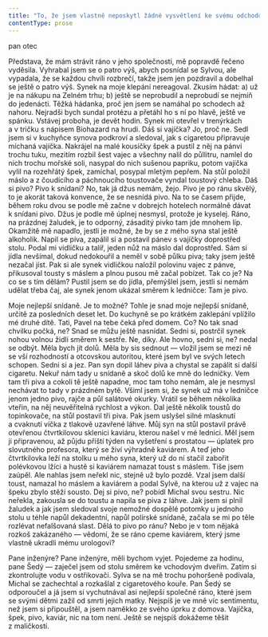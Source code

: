 ```yaml
---
title: "To, že jsem vlastně neposkytl žádné vysvětlení ke svému odchodu, chlapec nakonec přešel, přešla to i\_Sylva\\. Michal odvalil svůj obtloustlý zadek do svého bytu nahoře a\_zřejmě se věnoval internetové pornografii nebo rozmluvě s\_imaginárním přítelem\\. Sylva naopak projevila ještě ten večer aktivitu\_— nevím, proč ji napadlo, že bych ocenil, kdyby mě odvezl pan Šedý\\. Možná že ji k\_tomu nějak donutil ten servilní skřet\\. On tak touží být jakkoli důležitý, že se zřejmě nebyl schopen smířit s\_tím, že nebude mít žádný podíl na hlavní události zítřejšího dne\\. Můj odjezd do Rajhradu byl zjevně vyhodnocen jako podstatná událost a\_on nesnesl pocit odstrčení\\. Z\_někoho, koho se ta záležitost vůbec, ani v\_nejmenším netýká, tedy ze sebe, udělal hrdinu tohoto nicotného okamžiku\\. Ráno mi dcera oznámila, že pojedu s\_jejím mužem\\. Syn mi ráno oznámil, že jede na nákup na Zelný trh\\. Taky mi oznámil, že bude do mého bytu chodit vařit\\. Sice netuším, proč a\_co by tam chtěl vařit, ale je mi to jedno\\. Než jsem stihl ranní kávu a\_kontrolu zavazadel, pan Šedý už poskakoval před domem kolem auta\\. Vyklepával koberečky, otíral přední sklo, snad i\_vysával\\. Klakson troubí, stěrače stírají…"
contentType: prose
---
```


<section>

pan otec

Představa, že mám strávit ráno v jeho společnosti, mě popravdě řečeno vyděsila. Vyhrabal jsem se o patro výš, abych posnídal se Sylvou, ale vypadala, že se každou chvíli rozbrečí, takže jsem jen pozdravil a dobelhal se ještě o patro výš. Synek na moje klepání nereagoval. Zkusím hádat: a) už je na nákupu na Zelném trhu; b) ještě se neprobudil a neprobudí se nejmíň do jedenácti. Těžká hádanka, proč jen jsem se namáhal po schodech až nahoru. Nejradši bych sundal protézu a přetáhl ho s ní po hlavě, ještě ve spánku. Vstávej proboha, je devět hodin. Synek mi otevřel v trenýrkách a v tričku s nápisem Biohazard na hrudi. Dáš si vajíčka? Jo, proč ne. Sedl jsem si v kuchyňce synova podkroví a sledoval, jak s cigaretou připravuje míchaná vajíčka. Nakrájel na malé kousíčky špek a pustil z něj na pánvi trochu tuku, mezitím rozbil šest vajec a všechny nalil do půllitru, namlel do nich trochu mořské soli, nasypal do nich sušenou papriku, potom vajíčka vylil na rozehřátý špek, zamíchal, posypal mletým pepřem. Na stůl položil máslo a z čoudícího a páchnoucího toustovače vyndal toustový chleba. Dáš si pivo? Pivo k snídani? No, tak já džus nemám, žejo. Pivo je po ránu skvělý, to je akorát taková konvence, že se nesnídá pivo. Na to se časem přijde, během roku dvou se podle mě začne v dobrejch hotelech normálně dávat k snídani pivo. Džus je podle mě úplnej nesmysl, protože je kyselej. Ráno, na prázdnej žaludek, je to odporný, zásaditý pivko tam jde mnohem líp. Okamžitě mě napadlo, jestli je možné, že by se z mého syna stal ještě alkoholik. Napil se piva, zapálil si a postavil pánev s vajíčky doprostřed stolu. Podal mi vidličku a talíř, jeden nůž na máslo dal doprostřed. Sám si jídla nevšímal, dokud nedokouřil a neměl v sobě půlku piva; taky jsem ještě nezačal jíst. Pak si ale synek vidličkou naložil polovinu vajec z pánve, přikusoval tousty s máslem a plnou pusou mě začal pobízet. Tak co je? Na co se s tím dělám? Pustil jsem se do jídla, přemýšlel jsem, jestli si nemám udělat třeba čaj, ale synek jenom ukázal směrem k ledničce: Tam je pivo.

Moje nejlepší snídaně. Je to možné? Tohle je snad moje nejlepší snídaně, určitě za posledních deset let. Do kuchyně se po krátkém zaklepání vplížilo mé druhé dítě. Tati, Pavel na tebe čeká před domem. Co? No tak snad chvilku počká, ne? Snad se můžu ještě nasnídat. Sedni si, postrčil synek nohou volnou židli směrem k sestře. Ne, díky. Ale hovno, sedni si, ne? nedal se odbýt. Měla bych jít dolů. Měla by sis sednout — vložil jsem se mezi ně se vší rozhodností a otcovskou autoritou, které jsem byl ve svých letech schopen. Sedni si a jez. Pan syn dopil láhev piva a chystal se zapálit si další cigaretu. Nekuř nám tady u snídaně a skoč dolů ke mně do ledničky. Vem tam tři piva a cokoli tě ještě napadne, moc tam toho nemám, ale je nesmysl nechávat to tady v prázdném bytě. Všiml jsem si, že synek už má v ledničce jenom jedno pivo, rajče a půl salátové okurky. Vrátil se během několika vteřin, na něj neuvěřitelná rychlost a výkon. Dal ještě několik toustů do topinkovače, na stůl postavil tři piva. Pak jsem uslyšel silné mlasknutí a cvaknutí víčka z tlakově uzavřené láhve. Můj syn na stůl postavil právě otevřenou čtvrtkilovou sklenici kaviáru, kterou našel v mé lednici. Měl jsem ji připravenou, až půjdu příští týden na vyšetření s prostatou — úplatek pro slovutného profesora, který se živí výhradně kaviárem. A teď jeho čtvrtkilovka leží na stolku u mého syna, který už do ní stačil zabořit polévkovou lžíci a hustě si kaviárem namazat toust s máslem. Tiše jsem zaúpěl. Ale nahlas jsem neřekl nic, stejně už bylo pozdě. Vzal jsem další toust, namazal ho máslem a kaviárem a podal Sylvě, na kterou už z vajec na špeku zbylo stěží sousto. Dej si pivo, ne? pobídl Michal svou sestru. Nic neřekla, zakousla se do toustu a napila se piva z láhve. Jak jsem si plnil žaludek a jak jsem sledoval svoje nemožné dospělé potomky u jednoho stolu u téhle napůl dekadentní, napůl polírské snídaně, začala se mi po těle rozlévat nefalšovaná slast. Dělá to pivo po ránu? Nebo je v tom nějaká rozkoš zakázaného — vědomí, že se ráno cpeme kaviárem, který jsme vlastně ukradli mému urologovi?

Pane inženýre? Pane inženýre, měli bychom vyjet. Pojedeme za hodinu, pane Šedý — zaječel jsem od stolu směrem ke vchodovým dveřím. Zatím si zkontrolujte vodu v ostřikovači. Sylva se na mě trochu pohoršeně podívala, Michal se zachechtal a rozkašlal z cigaretového kouře. Pan Šedý se odporoučel a já jsem si vychutnával asi nejlepší společné ráno, které jsem se svými dětmi zažil od smrti jejich matky. Nejspíš je ve mně víc sentimentu, než jsem si připouštěl, a jsem naměkko ze svého úprku z domova. Vajíčka, špek, pivo, kaviár, nic na tom není. Ještě se nejspíš dokážeme těšit z maličkostí.

</section>
